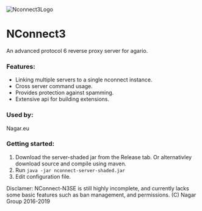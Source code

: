 ![Nconnect3Logo](https://i.imgur.com/6NCrnlY.png)
# NConnect3
An advanced protocol 6 reverse proxy server for agario.

### Features:
- Linking multiple servers to a single nconnect instance.
- Cross server command usage.
- Provides protection against spamming.
- Extensive api for building extensions.

### Used by:
Nagar.eu

### Getting started:
1. Download the server-shaded jar from the Release tab. Or alternativley download source and compile using maven.
2. Run `java -jar nconnect-server-shaded.jar`
3. Edit configuration file.

Disclamer: NConnect-N3SE is still highly incomplete, and currently lacks some basic features such as ban management, and permissions.
(C) Nagar Group 2016-2019
